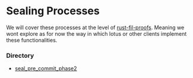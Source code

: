 # Sealing Processes

We will cover these processes at the level of [rust-fil-proofs](https://github.com/filecoin-project/rust-fil-proofs). Meaning we wont explore as for now the way in which lotus or other clients implement these functionalities.

### Directory
- [seal_pre_commit_phase2]()
